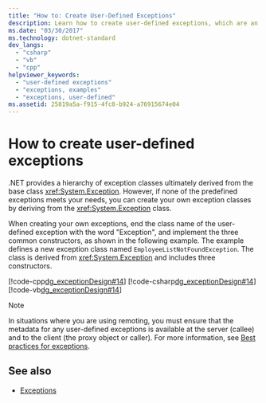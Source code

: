 ```yaml
---
title: "How to: Create User-Defined Exceptions"
description: Learn how to create user-defined exceptions, which are an alternative to the hierarchy of exception classes derived from the Exception base class in .NET.
ms.date: "03/30/2017"
ms.technology: dotnet-standard
dev_langs: 
  - "csharp"
  - "vb"
  - "cpp"
helpviewer_keywords: 
  - "user-defined exceptions"
  - "exceptions, examples"
  - "exceptions, user-defined"
ms.assetid: 25819a5a-f915-4fc8-b924-a76915674e04
---
```

# How to create user-defined exceptions

.NET provides a hierarchy of exception classes ultimately derived from the base class <xref:System.Exception>. However, if none of the predefined exceptions meets your needs, you can create your own exception classes by deriving from the <xref:System.Exception> class.

When creating your own exceptions, end the class name of the user-defined exception with the word "Exception", and implement the three common constructors, as shown in the following example. The example defines a new exception class named `EmployeeListNotFoundException`. The class is derived from <xref:System.Exception> and includes three constructors.

[!code-cpp[dg_exceptionDesign#14](../../../samples/snippets/cpp/VS_Snippets_CLR/dg_exceptionDesign/cpp/example2.cpp#14)]
[!code-csharp[dg_exceptionDesign#14](../../../samples/snippets/csharp/VS_Snippets_CLR/dg_exceptionDesign/cs/example2.cs#14)]
[!code-vb[dg_exceptionDesign#14](../../../samples/snippets/visualbasic/VS_Snippets_CLR/dg_exceptionDesign/vb/example2.vb#14)]  

> [!NOTE]
> In situations where you are using remoting, you must ensure that the metadata for any user-defined exceptions is available at the server (callee) and to the client (the proxy object or caller). For more information, see [Best practices for exceptions](best-practices-for-exceptions.md).

## See also

- [Exceptions](index.md)

